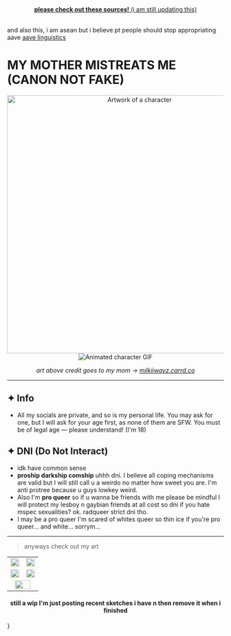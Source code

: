 <div align="center">
  <a href="https://rentry.co/charitylinks">
    <strong>please check out these sources!</strong> (i am still updating this) 
  </a>
</div>&nbsp;

and also this, i am asean but i believe pt people should stop appropriating aave
<a href="https://mangolanguages.com/resources/learn/general/language-culture/african-american-vernacular-english-what-is-it-where-does-it-come-from-and-why-is-it-important">aave linguistics</a></i>


# MY MOTHER MISTREATS ME (CANON NOT FAKE)

<p align="center">
  <img src="https://files.catbox.moe/h9epxr.png" alt="Artwork of a character" width="600">
  <br>
  <img src="https://files.catbox.moe/tb2z0s.gif" alt="Animated character GIF">
</p>

<p align="center">
  <i>art above credit goes to my mom → <a href="https://milkiiwayz.carrd.co/">milkiiwayz.carrd.co</a></i>
</p>

---

## ✦ Info
- All my socials are private, and so is my personal life. You may ask for one, but I will ask for your age first, as none of them are SFW. You must be of legal age — please understand! (I'm 18)

## ✦ DNI (Do Not Interact)
- idk have common sense
- **proship darkship comship** uhhh dni. I believe all coping mechanisms are valid but I will still call u a weirdo no matter how sweet you are. I'm anti protree because u guys lowkey weird.
- Also I'm **pro queer** so if u wanna be friends with me please be mindful I will protect my lesboy n gaybian friends at all cost so dni if you hate mspec sexualities? ok. radqueer strict dni tho.
- I may be a pro queer I'm scared of whites queer so thin ice if you're pro queer... and white... sorrym...

---

> anyways check out my art

<table>
  <tr>
    <td align="center"><img src="https://files.catbox.moe/p3im38.png" width="100%"></td>
    <td align="center"><img src="https://files.catbox.moe/vr9dso.png" width="100%"></td>
  </tr>
  <tr>
    <td align="center"><img src="https://files.catbox.moe/asbvdz.png" width="100%"></td>
    <td align="center"><img src="https://files.catbox.moe/n75jco.png" width="100%"></td>
  </tr>
  <tr>
    <td colspan="2" align="center">
      <img src="https://files.catbox.moe/tk03h5.jpg" width="80%">
    </td>
  </tr>
</table>

<h4 align="center">still a wip I'm just posting recent sketches i have n then remove it when i finished</h4>        }

